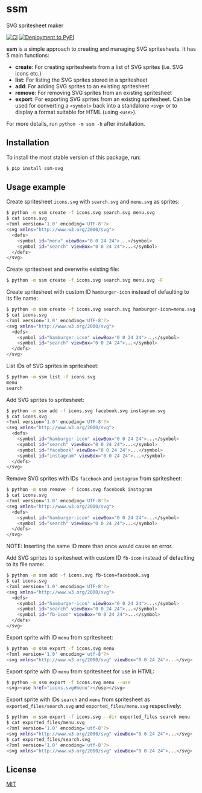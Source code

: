 # ssm

SVG spritesheet maker

[![CI](https://github.com/obeezzy/ssm/actions/workflows/main.yml/badge.svg)](https://github.com/obeezzy/ssm/actions/workflows/main.yml)
[![Deployment to PyPI](https://github.com/obeezzy/ssm/actions/workflows/deploy.yml/badge.svg?branch=v0.0.5)](https://github.com/obeezzy/ssm/actions/workflows/deploy.yml)

__ssm__ is a simple approach to creating and managing SVG spritesheets. It has 5 main functions:

* __create__: For creating spritesheets from a list of SVG sprites (i.e. SVG icons etc.)
* __list__: For listing the SVG sprites stored in a spritesheet
* __add__: For adding SVG sprites to an existing spritesheet
* __remove__: For removing SVG sprites from an existing spritesheet
* __export__: For exporting SVG sprites from an existing spritesheet. Can be used for converting a `<symbol>` back into a standalone `<svg>` or to display a format suitable for HTML (using `<use>`).

For more details, run `python -m ssm -h` after installation.

## Installation
To install the most stable version of this package, run:
```bash
$ pip install ssm-svg
```

## Usage example

Create spritesheet `icons.svg` with `search.svg` and `menu.svg` as sprites:

```bash
$ python -m ssm create -f icons.svg search.svg menu.svg
$ cat icons.svg
<?xml version='1.0' encoding='UTF-8'?>
<svg xmlns="http://www.w3.org/2000/svg">
  <defs>
    <symbol id="menu" viewBox="0 0 24 24">...</symbol>
    <symbol id="search" viewBox="0 0 24 24">...</symbol>
  </defs>
</svg>
```

Create spritesheet and overwrite existing file:

```bash
$ python -m ssm create -f icons.svg search.svg menu.svg -F
```

Create spritesheet with custom ID `hamburger-icon` instead of defaulting to its file name:

```bash
$ python -m ssm create -f icons.svg search.svg hamburger-icon=menu.svg
$ cat icons.svg
<?xml version='1.0' encoding='UTF-8'?>
<svg xmlns="http://www.w3.org/2000/svg">
  <defs>
    <symbol id="hamburger-icon" viewBox="0 0 24 24">...</symbol>
    <symbol id="search" viewBox="0 0 24 24">...</symbol>
  </defs>
</svg>
```

List IDs of SVG sprites in spritesheet:

```bash
$ python -m ssm list -f icons.svg
menu
search
```

Add SVG sprites to spritesheet:

```bash
$ python -m ssm add -f icons.svg facebook.svg instagram.svg
$ cat icons.svg
<?xml version='1.0' encoding='UTF-8'?>
<svg xmlns="http://www.w3.org/2000/svg">
  <defs>
    <symbol id="hamburger-icon" viewBox="0 0 24 24">...</symbol>
    <symbol id="search" viewBox="0 0 24 24">...</symbol>
    <symbol id="facebook" viewBox="0 0 24 24">...</symbol>
    <symbol id="instagram" viewBox="0 0 24 24">...</symbol>
  </defs>
</svg>
```

Remove SVG sprites with IDs `facebook` and `instagram` from spritesheet:

```bash
$ python -m ssm remove -f icons.svg facebook instagram
$ cat icons.svg
<?xml version='1.0' encoding='UTF-8'?>
<svg xmlns="http://www.w3.org/2000/svg">
  <defs>
    <symbol id="hamburger-icon" viewBox="0 0 24 24">...</symbol>
    <symbol id="search" viewBox="0 0 24 24">...</symbol>
  </defs>
</svg>
```

NOTE: Inserting the same ID more than once would cause an error.

Add SVG sprites to spritesheet with custom ID `fb-icon` instead of defaulting to its file name:

```bash
$ python -m ssm add -f icons.svg fb-icon=facebook.svg
$ cat icons.svg
<?xml version='1.0' encoding='UTF-8'?>
<svg xmlns="http://www.w3.org/2000/svg">
  <defs>
    <symbol id="hamburger-icon" viewBox="0 0 24 24">...</symbol>
    <symbol id="search" viewBox="0 0 24 24">...</symbol>
    <symbol id="fb-icon" viewBox="0 0 24 24">...</symbol>
  </defs>
</svg>
```

Export sprite with ID `menu` from spritesheet:

```bash
$ python -m ssm export -f icons.svg menu
<?xml version='1.0' encoding='utf-8'?>
<svg xmlns="http://www.w3.org/2000/svg" viewBox="0 0 24 24">...</svg>
```

Export sprite with ID `menu` from spritesheet for use in HTML:

```bash
$ python -m ssm export -f icons.svg menu --use
<svg><use href="icons.svg#menu"></use></svg>
```

Export sprite with IDs `search` and `menu` from spritesheet as `exported_files/search.svg` and `exported_files/menu.svg` respectively:

```bash
$ python -m ssm export -f icons.svg --dir exported_files search menu
$ cat exported_files/menu.svg
<?xml version='1.0' encoding='utf-8'?>
<svg xmlns="http://www.w3.org/2000/svg" viewBox="0 0 24 24">...</svg>
$ cat exported_files/search.svg
<?xml version='1.0' encoding='utf-8'?>
<svg xmlns="http://www.w3.org/2000/svg" viewBox="0 0 24 24">...</svg>
```

## License

[MIT](https://choosealicense.com/licenses/mit/)
